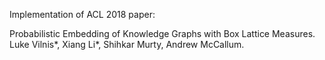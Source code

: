 Implementation of ACL 2018 paper:

Probabilistic Embedding of Knowledge Graphs with Box Lattice Measures. Luke Vilnis*, Xiang Li*, Shihkar Murty, Andrew McCallum.